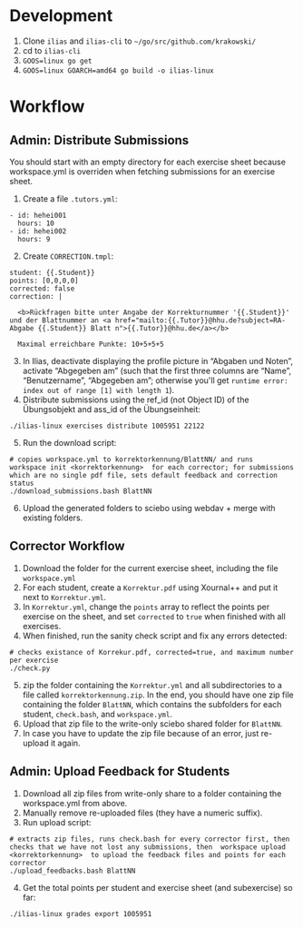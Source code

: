 # Development

1. Clone `ilias` and `ilias-cli` to `~/go/src/github.com/krakowski/`
2. cd to `ilias-cli`
3. `GOOS=linux go get`
4. `GOOS=linux GOARCH=amd64 go build -o ilias-linux`

# Workflow

## Admin: Distribute Submissions

You should start with an empty directory for each exercise sheet because workspace.yml is overriden when fetching submissions for an exercise sheet.

1. Create a file `.tutors.yml`:
```
- id: hehei001
  hours: 10
- id: hehei002
  hours: 9
```
2. Create `CORRECTION.tmpl`:
```
student: {{.Student}}
points: [0,0,0,0]
corrected: false
correction: |

  <b>Rückfragen bitte unter Angabe der Korrekturnummer '{{.Student}}' und der Blattnummer an <a href="mailto:{{.Tutor}}@hhu.de?subject=RA-Abgabe {{.Student}} Blatt n">{{.Tutor}}@hhu.de</a></b>

  Maximal erreichbare Punkte: 10+5+5+5
```
3. In Ilias, deactivate displaying the profile picture in “Abgaben und Noten”, activate “Abgegeben am” (such that the first three columns are “Name”, “Benutzername”, “Abgegeben am”; otherwise you'll get `runtime error: index out of range [1] with length 1`).
4. Distribute submissions using the ref_id (not Object ID) of the Übungsobjekt and ass_id of the Übungseinheit:
```
./ilias-linux exercises distribute 1005951 22122
```
5. Run the download script:
```
# copies workspace.yml to korrektorkennung/BlattNN/ and runs  workspace init <korrektorkennung>  for each corrector; for submissions which are no single pdf file, sets default feedback and correction status
./download_submissions.bash BlattNN
```
6. Upload the generated folders to sciebo using webdav + merge with existing folders.

## Corrector Workflow

1. Download the folder for the current exercise sheet, including the file `workspace.yml`
2. For each student, create a `Korrektur.pdf` using Xournal++ and put it next to `Korrektur.yml`.
3. In `Korrektur.yml`, change the `points` array to reflect the points per exercise on the sheet, and set `corrected` to `true` when finished with all exercises.
4. When finished, run the sanity check script and fix any errors detected:
```
# checks existance of Korrekur.pdf, corrected=true, and maximum number per exercise
./check.py
```
5. zip the folder containing the `Korrektur.yml` and all subdirectories to a file called `korrektorkennung.zip`. In the end, you should have one zip file containing the folder `BlattNN`, which contains the subfolders for each student, `check.bash`, and `workspace.yml`.
6. Upload that zip file to the write-only sciebo shared folder for `BlattNN`.
7. In case you have to update the zip file because of an error, just re-upload it again.

## Admin: Upload Feedback for Students

1. Download all zip files from write-only share to a folder containing the workspace.yml from above.
2. Manually remove re-uploaded files (they have a numeric suffix).
3. Run upload script:
```
# extracts zip files, runs check.bash for every corrector first, then checks that we have not lost any submissions, then  workspace upload <korrektorkennung>  to upload the feedback files and points for each corrector
./upload_feedbacks.bash BlattNN
```
4. Get the total points per student and exercise sheet (and subexercise) so far:
```
./ilias-linux grades export 1005951
```
